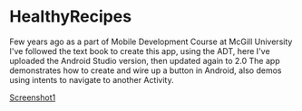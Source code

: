 # HealthyRecipes
Few years ago as a part of Mobile Development Course at McGill University I've followed the text book to create this app, using the ADT, here I've uploaded the Android Studio version, then updated again to 2.0
The app demonstrates how to create and wire up a button in Android, also demos using intents to navigate to another Activity.

[Screenshot1](HealthyRecipe)
